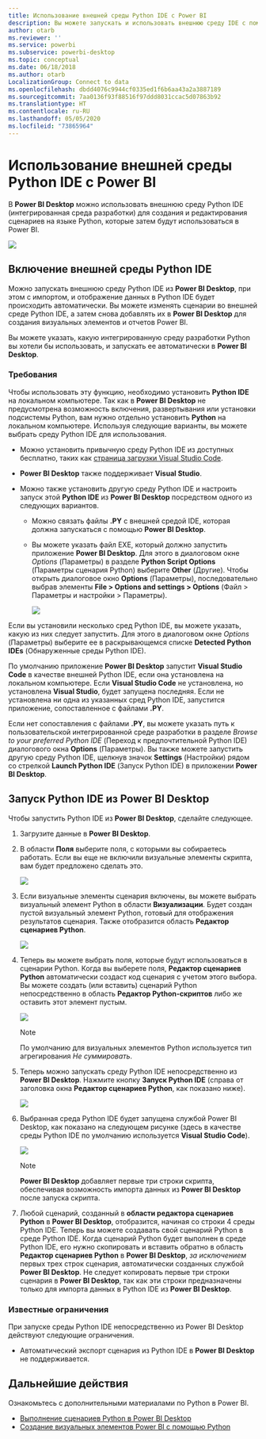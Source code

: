 ```yaml
---
title: Использование внешней среды Python IDE с Power BI
description: Вы можете запускать и использовать внешнюю среду IDE с помощью Power BI.
author: otarb
ms.reviewer: ''
ms.service: powerbi
ms.subservice: powerbi-desktop
ms.topic: conceptual
ms.date: 06/18/2018
ms.author: otarb
LocalizationGroup: Connect to data
ms.openlocfilehash: dbdd4076c9944cf0335ed1f6b6aa43a2a3887189
ms.sourcegitcommit: 7aa0136f93f88516f97ddd8031ccac5d07863b92
ms.translationtype: HT
ms.contentlocale: ru-RU
ms.lasthandoff: 05/05/2020
ms.locfileid: "73865964"
---
```

# <a name="use-an-external-python-ide-with-power-bi"></a>Использование внешней среды Python IDE с Power BI
В **Power BI Desktop** можно использовать внешнюю среду Python IDE (интегрированная среда разработки) для создания и редактирования сценариев на языке Python, которые затем будут использоваться в Power BI.

![](media/desktop-python-ide/python-ide-1.png)

## <a name="enable-an-external-python-ide"></a>Включение внешней среды Python IDE
Можно запускать внешнюю среду Python IDE из **Power BI Desktop**, при этом с импортом, и отображение данных в Python IDE будет происходить автоматически. Вы можете изменять сценарии во внешней среде Python IDE, а затем снова добавлять их в **Power BI Desktop** для создания визуальных элементов и отчетов Power BI.

Вы можете указать, какую интегрированную среду разработки Python вы хотели бы использовать, и запускать ее автоматически в **Power BI Desktop**.

### <a name="requirements"></a>Требования
Чтобы использовать эту функцию, необходимо установить **Python IDE** на локальном компьютере. Так как в **Power BI Desktop** не предусмотрена возможность включения, развертывания или установки подсистемы Python, вам нужно отдельно установить **Python** на локальном компьютере. Используя следующие варианты, вы можете выбрать среду Python IDE для использования.

* Можно установить привычную среду Python IDE из доступных бесплатно, таких как [страница загрузки Visual Studio Code](https://code.visualstudio.com/download/).
* **Power BI Desktop** также поддерживает **Visual Studio**.
* Можно также установить другую среду Python IDE и настроить запуск этой **Python IDE** из **Power BI Desktop** посредством одного из следующих вариантов.
  
  * Можно связать файлы **.PY** с внешней средой IDE, которая должна запускаться с помощью **Power BI Desktop**.
  * Вы можете указать файл EXE, который должно запустить приложение **Power BI Desktop**. Для этого в диалоговом окне *Options* (Параметры) в разделе **Python Script Options** (Параметры сценария Python) выберите **Other** (Другие). Чтобы открыть диалоговое окно **Options** (Параметры), последовательно выбрав элементы **File > Options and settings > Options** (Файл > Параметры и настройки > Параметры).
    
    ![](media/desktop-python-ide/python-ide-2.png)

Если вы установили несколько сред Python IDE, вы можете указать, какую из них следует запустить. Для этого в диалоговом окне *Options* (Параметры) выберите ее в раскрывающемся списке **Detected Python IDEs** (Обнаруженные среды Python IDE).

По умолчанию приложение **Power BI Desktop** запустит **Visual Studio Code** в качестве внешней Python IDE, если она установлена на локальном компьютере. Если **Visual Studio Code** не установлена, но установлена **Visual Studio**, будет запущена последняя. Если не установлена ни одна из указанных сред Python IDE, запустится приложение, сопоставленное с файлами **.PY**.

Если нет сопоставления с файлами **.PY**, вы можете указать путь к пользовательской интегрированной среде разработки в разделе *Browse to your preferred Python IDE* (Переход к предпочтительной Python IDE) диалогового окна **Options** (Параметры). Вы также можете запустить другую среду Python IDE, щелкнув значок **Settings** (Настройки) рядом со стрелкой **Launch Python IDE** (Запуск Python IDE) в приложении **Power BI Desktop**.

## <a name="launch-a-python-ide-from-power-bi-desktop"></a>Запуск Python IDE из Power BI Desktop
Чтобы запустить Python IDE из **Power BI Desktop**, сделайте следующее.

1. Загрузите данные в **Power BI Desktop**.
2. В области **Поля** выберите поля, с которыми вы собираетесь работать. Если вы еще не включили визуальные элементы скрипта, вам будет предложено сделать это.
   
   ![](media/desktop-python-ide/python-ide-3.png)
3. Если визуальные элементы сценария включены, вы можете выбрать визуальный элемент Python в области **Визуализации**. Будет создан пустой визуальный элемент Python, готовый для отображения результатов сценария. Также отобразится область **Редактор сценариев Python**.
   
   ![](media/desktop-python-ide/python-ide-4.png)
4. Теперь вы можете выбрать поля, которые будут использоваться в сценарии Python. Когда вы выберете поля, **Редактор сценариев Python** автоматически создаст код сценария с учетом этого выбора. Вы можете создать (или вставить) сценарий Python непосредственно в область **Редактор Python-скриптов** либо же оставить этот элемент пустым.
   
   ![](media/desktop-python-ide/python-ide-5.png)
   
   > [!NOTE]
   > По умолчанию для визуальных элементов Python используется тип агрегирования *Не суммировать*.
   > 
   > 
5. Теперь можно запускать среду Python IDE непосредственно из **Power BI Desktop**. Нажмите кнопку **Запуск Python IDE** (справа от заголовка окна **Редактор сценариев Python**, как показано ниже).
   
   ![](media/desktop-python-ide/python-ide-6.png)
6. Выбранная среда Python IDE будет запущена службой Power BI Desktop, как показано на следующем рисунке (здесь в качестве среды Python IDE по умолчанию используется **Visual Studio Code**).
   
   ![](media/desktop-python-ide/python-ide-7.png)
   
   > [!NOTE]
   > **Power BI Desktop** добавляет первые три строки скрипта, обеспечивая возможность импорта данных из **Power BI Desktop** после запуска скрипта.
   > 
   > 
7. Любой сценарий, созданный в **области редактора сценариев Python** в **Power BI Desktop**, отобразится, начиная со строки 4 среды Python IDE. Теперь вы можете создавать свой сценарий Python в среде Python IDE. Когда сценарий Python будет выполнен в среде Python IDE, его нужно скопировать и вставить обратно в область **Редактор сценариев Python** в **Power BI Desktop**, *за исключением* первых трех строк сценария, автоматически созданных службой **Power BI Desktop**. Не следует копировать первые три строки сценария в **Power BI Desktop**, так как эти строки предназначены только для импорта данных в Python IDE из **Power BI Desktop**.

### <a name="known-limitations"></a>Известные ограничения
При запуске среды Python IDE непосредственно из Power BI Desktop действуют следующие ограничения.

* Автоматический экспорт сценария из Python IDE в **Power BI Desktop** не поддерживается.

## <a name="next-steps"></a>Дальнейшие действия
Ознакомьтесь с дополнительными материалами по Python в Power BI.

* [Выполнение сценариев Python в Power BI Desktop](desktop-python-scripts.md)
* [Создание визуальных элементов Power BI с помощью Python](desktop-python-visuals.md)

